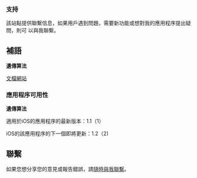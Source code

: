### 支持

該站點提供聯繫信息，如果用戶遇到問題，需要新功能或想對我的應用程序提出疑問，則可
以與我聯繫。

## 補語

**遺傳算法**

[文檔網站](https://www.taketechease.com/optfinder/genetic-algorithms.html)

### 應用程序可用性

**遺傳算法**

適用於iOS的應用程序的最新版本：1.1（1）

iOS的該應用程序的下一個即將更新：1.2（2)

## 聯繫
如果您想分享您的意見或報告錯誤，請[隨時與我聯繫](mailto:i.d.kosinska@gmail.com)。
